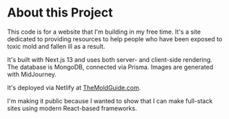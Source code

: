 # About this Project

This code is for a website that I'm building in my free time. It's a site dedicated to providing resources to help people who have been exposed to toxic mold and fallen ill as a result.

It's built with Next.js 13 and uses both server- and client-side rendering. The database is MongoDB, connected via Prisma. Images are generated with MidJourney.

It's deployed via Netlify at [TheMoldGuide.com](https://themoldguide.com).

I'm making it public because I wanted to show that I can make full-stack sites using modern React-based frameworks.
